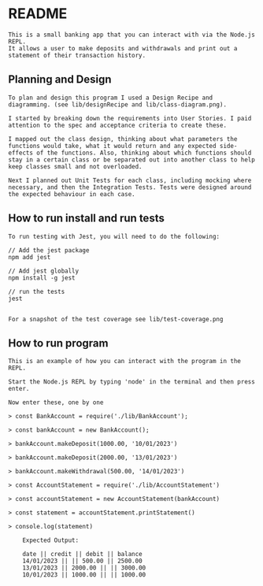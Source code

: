 # README 

    This is a small banking app that you can interact with via the Node.js REPL.
    It allows a user to make deposits and withdrawals and print out a statement of their transaction history.

## Planning and Design

    To plan and design this program I used a Design Recipe and diagramming. (see lib/designRecipe and lib/class-diagram.png). 

    I started by breaking down the requirements into User Stories. I paid attention to the spec and acceptance criteria to create these. 

    I mapped out the class design, thinking about what parameters the functions would take, what it would return and any expected side-effects of the functions. Also, thinking about which functions should stay in a certain class or be separated out into another class to help keep classes small and not overloaded. 

    Next I planned out Unit Tests for each class, including mocking where necessary, and then the Integration Tests. Tests were designed around the expected behaviour in each case. 

## How to run install and run tests

    To run testing with Jest, you will need to do the following:

    // Add the jest package
    npm add jest

    // Add jest globally
    npm install -g jest

    // run the tests
    jest
   

    For a snapshot of the test coverage see lib/test-coverage.png

## How to run program

    This is an example of how you can interact with the program in the REPL.

    Start the Node.js REPL by typing 'node' in the terminal and then press enter.

    Now enter these, one by one

    > const BankAccount = require('./lib/BankAccount');

    > const bankAccount = new BankAccount();

    > bankAccount.makeDeposit(1000.00, '10/01/2023')

    > bankAccount.makeDeposit(2000.00, '13/01/2023')

    > bankAccount.makeWithdrawal(500.00, '14/01/2023')

    > const AccountStatement = require('./lib/AccountStatement')

    > const accountStatement = new AccountStatement(bankAccount)

    > const statement = accountStatement.printStatement()

    > console.log(statement)

    
```
    Expected Output:

    date || credit || debit || balance  
    14/01/2023 || || 500.00 || 2500.00  
    13/01/2023 || 2000.00 || || 3000.00  
    10/01/2023 || 1000.00 || || 1000.00  
```
